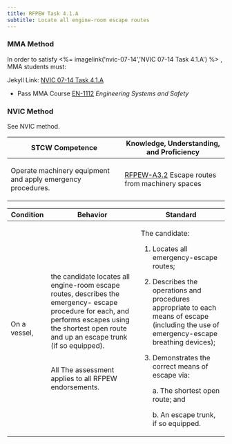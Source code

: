 ```yaml
---
title: RFPEW Task 4.1.A 
subtitle: Locate all engine-room escape routes
---
```



### MMA Method

In order to satisfy <%= imagelink('nvic-07-14','NVIC 07-14  Task  4.1.A') %> , MMA students must:

Jekyll Link: [NVIC 07-14  Task  4.1.A](/stcw23/assets/images/nvic-07-14.pdf)

* Pass MMA Course  [EN-1112](EN-1112) *Engineering Systems and Safety*


### NVIC Method

<a onclick="togglevisibility('nvic_methods')" >See NVIC method.</a>

<div id='nvic_methods' class='hide'>

<table>
<thead>
<tr>
<th class='forty'> STCW Competence </th>
<th class='sixty'> Knowledge, Understanding, and Proficiency </th>
</tr>
</thead>




<tbody>
<tr><td markdown='1'>

Operate machinery equipment and apply emergency procedures.

</td><td markdown='1'>

[RFPEW-A3.2](../../tables/34.html#RFPEW-A3.2) Escape routes from machinery spaces

</td></tr>


</tbody>
</table>


<table>
<thead>
<tr><th class='twenty'>  Condition </th><th class='twenty'> Behavior </th><th  class='sixty'>Standard </th></tr>
</thead>
<tbody >



<tr><td markdown='1'>

On a vessel,

</td><td markdown='1'>

the candidate locates all engine-room escape routes, describes the emergency- escape procedure for each, and performs escapes using the shortest open route and up an escape trunk (if so equipped).

<br>

<div class="tooltip">All
<span class="tooltiptext">
The assessment applies to all RFPEW endorsements.
</span>
</div>


</td><td markdown='1'>

The candidate:

1. Locates all emergency-escape routes;
2. Describes the operations and procedures appropriate to each means of escape (including the use of emergency-escape breathing devices);
3. Demonstrates the correct means of escape via: 

	a. The shortest open route; and 

	b. An escape trunk, if so equipped.

</td></tr>
</tbody>
</table>
</div>
